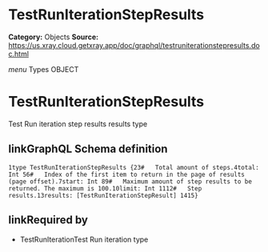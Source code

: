 # TestRunIterationStepResults

**Category:** Objects
**Source:** https://us.xray.cloud.getxray.app/doc/graphql/testruniterationstepresults.doc.html

*menu* Types OBJECT
 # TestRunIterationStepResults
 Test Run iteration step results results type

## linkGraphQL Schema definition
 `1type TestRunIterationStepResults {23#   Total amount of steps.4total: Int 56#   Index of the first item to return in the page of results (page offset).7start: Int 89#   Maximum amount of step results to be returned. The maximum is 100.10limit: Int 1112#   Step results.13results: [TestRunIterationStepResult] 1415}`
## linkRequired by
 - TestRunIterationTest Run iteration type